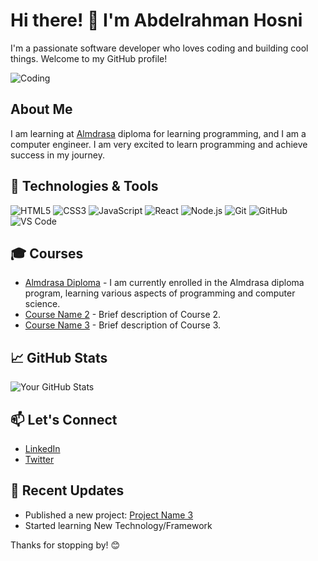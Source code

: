 # Hi there! 👋 I'm Abdelrahman Hosni

I'm a passionate software developer who loves coding and building cool things. Welcome to my GitHub profile!

![Coding](https://raw.githubusercontent.com/your-username/your-repository/main/path-to-your-image.jpg)

## About Me

I am learning at [Almdrasa](https://almdrasa.com/) diploma for learning programming, and I am a computer engineer. I am very excited to learn programming and achieve success in my journey.

## 🔧 Technologies & Tools

![HTML5](https://img.shields.io/badge/HTML5-E34F26?style=flat&logo=html5&logoColor=white)
![CSS3](https://img.shields.io/badge/CSS3-1572B6?style=flat&logo=css3&logoColor=white)
![JavaScript](https://img.shields.io/badge/JavaScript-F7DF1E?style=flat&logo=javascript&logoColor=black)
![React](https://img.shields.io/badge/React-61DAFB?style=flat&logo=react&logoColor=white)
![Node.js](https://img.shields.io/badge/Node.js-339933?style=flat&logo=node.js&logoColor=white)
![Git](https://img.shields.io/badge/Git-F05032?style=flat&logo=git&logoColor=white)
![GitHub](https://img.shields.io/badge/GitHub-181717?style=flat&logo=github&logoColor=white)
![VS Code](https://img.shields.io/badge/VS_Code-007ACC?style=flat&logo=visual-studio-code&logoColor=white)

## 🎓 Courses

- [Almdrasa Diploma](https://almdrasa.com/) - I am currently enrolled in the Almdrasa diploma program, learning various aspects of programming and computer science.
- [Course Name 2](link_to_course_2) - Brief description of Course 2.
- [Course Name 3](link_to_course_3) - Brief description of Course 3.

## 📈 GitHub Stats

![Your GitHub Stats](https://github-readme-stats.vercel.app/api?username=Abdo-Hosni123&show_icons=true&hide=contribs,issues&count_private=true&hide_title=true&theme=radical)

## 📫 Let's Connect

- [LinkedIn](www.linkedin.com/in/abdelrahman-hosni)
- [Twitter](link_to_twitter)

## 🚀 Recent Updates

- Published a new project: [Project Name 3](https://github.com/your-username/link_to_project_3)
- Started learning New Technology/Framework

Thanks for stopping by! 😊
